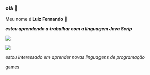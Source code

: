 ### olá :wave:
Meu nome é **Luiz Fernando**
:hot_face:

***estou aprendendo a trabalhar com a linguagem Java Scrip***


![](https://img.shields.io/badge/JavaScript-323330?style=for-the-badge&logo=javascript&logoColor=F7DF1E)



![](https://img.shields.io/badge/Scratch-4D97FF?style=for-the-badge&logo=Scratch&logoColor=white)


*estou interessado em aprender novas linguagens de programação*

[games](https://pt.wikipedia.org/)
